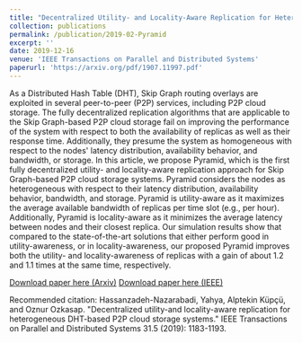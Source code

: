 ```yaml
---
title: "Decentralized Utility- and Locality-Aware Replication for Heterogeneous DHT-Based P2P Cloud Storage Systems"
collection: publications
permalink: /publication/2019-02-Pyramid
excerpt: ''
date: 2019-12-16
venue: 'IEEE Transactions on Parallel and Distributed Systems'
paperurl: 'https://arxiv.org/pdf/1907.11997.pdf'
---
```

As a Distributed Hash Table (DHT), Skip Graph routing overlays are exploited in several peer-to-peer (P2P) services, including P2P cloud storage. The fully decentralized replication algorithms that are applicable to the Skip Graph-based P2P cloud storage fail on improving the performance of the system with respect to both the availability of replicas as well as their response time. Additionally, they presume the system as homogeneous with respect to the nodes' latency distribution, availability behavior, and bandwidth, or storage. In this article, we propose Pyramid, which is the first fully decentralized utility- and locality-aware replication approach for Skip Graph-based P2P cloud storage systems. Pyramid considers the nodes as heterogeneous with respect to their latency distribution, availability behavior, bandwidth, and storage. Pyramid is utility-aware as it maximizes the average available bandwidth of replicas per time slot (e.g., per hour). Additionally, Pyramid is locality-aware as it minimizes the average latency between nodes and their closest replica. Our simulation results show that compared to the state-of-the-art solutions that either perform good in utility-awareness, or in locality-awareness, our proposed Pyramid improves both the utility- and locality-awareness of replicas with a gain of about 1.2 and 1.1 times at the same time, respectively.

[Download paper here (Arxiv)](https://arxiv.org/pdf/1907.11997.pdf)
[Download paper here (IEEE)](https://ieeexplore.ieee.org/abstract/document/8933479)

Recommended citation: Hassanzadeh-Nazarabadi, Yahya, Alptekin Küpçü, and Oznur Ozkasap. "Decentralized utility-and locality-aware replication for heterogeneous DHT-based P2P cloud storage systems." IEEE Transactions on Parallel and Distributed Systems 31.5 (2019): 1183-1193.
